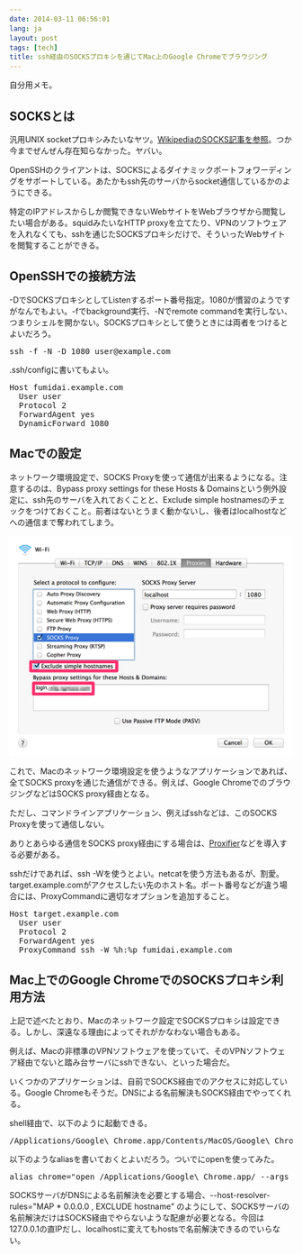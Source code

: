 ```yaml
---
date: 2014-03-11 06:56:01
lang: ja
layout: post
tags: [tech]
title: ssh経由のSOCKSプロキシを通じてMac上のGoogle Chromeでブラウジング
---
```

自分用メモ。

## SOCKSとは

汎用UNIX socketプロキシみたいなヤツ。[WikipediaのSOCKS記事を参照](http://ja.wikipedia.org/wiki/SOCKS)。つか今までぜんぜん存在知らなかった。ヤバい。

OpenSSHのクライアントは、SOCKSによるダイナミックポートフォワーディングをサポートしている。あたかもssh先のサーバからsocket通信しているかのようにできる。

特定のIPアドレスからしか閲覧できないWebサイトをWebブラウザから閲覧したい場合がある。squidみたいなHTTP proxyを立てたり、VPNのソフトウェアを入れなくても、sshを通じたSOCKSプロキシだけで、そういったWebサイトを閲覧することができる。

## OpenSSHでの接続方法

-DでSOCKSプロキシとしてListenするポート番号指定。1080が慣習のようですがなんでもよい。-fでbackground実行、-Nでremote commandを実行しない、つまりシェルを開かない。SOCKSプロキシとして使うときには両者をつけるとよいだろう。

<pre class="prettyprint">
ssh -f -N -D 1080 user@example.com
</pre>

.ssh/configに書いてもよい。

<pre class="prettyprint">
Host fumidai.example.com
  User user
  Protocol 2
  ForwardAgent yes
  DynamicForward 1080
</pre>

## Macでの設定

ネットワーク環境設定で、SOCKS Proxyを使って通信が出来るようになる。注意するのは、Bypass proxy settings for these Hosts & Domainsという例外設定に、ssh先のサーバを入れておくことと、Exclude simple hostnamesのチェックをつけておくこと。前者はないとうまく動かないし、後者はlocalhostなどへの通信まで奪われてしまう。

![Macのネットワーク環境設定におけるSOCKS Proxyの設定](/assets/images/entry/2014-03-11/mac_socks_proxy.png)

これで、Macのネットワーク環境設定を使うようなアプリケーションであれば、全てSOCKS proxyを通じた通信ができる。例えば、Google ChromeでのブラウジングなどはSOCKS proxy経由となる。

ただし、コマンドラインアプリケーション、例えばsshなどは、このSOCKS Proxyを使って通信しない。

ありとあらゆる通信をSOCKS proxy経由にする場合は、[Proxifier](http://www.proxifier.com/mac/)などを導入する必要がある。

sshだけであれば、ssh -Wを使うとよい。netcatを使う方法もあるが、割愛。target.example.comがアクセスしたい先のホスト名。ポート番号などが違う場合には、ProxyCommandに適切なオプションを追加すること。

<pre class="prettyprint">
Host target.example.com
  User user
  Protocol 2
  ForwardAgent yes
  ProxyCommand ssh -W %h:%p fumidai.example.com
</pre>

## Mac上でのGoogle ChromeでのSOCKSプロキシ利用方法

上記で述べたとおり、Macのネットワーク設定でSOCKSプロキシは設定できる。しかし、深遠なる理由によってそれがかなわない場合もある。

例えば、Macの非標準のVPNソフトウェアを使っていて、そのVPNソフトウェア経由でないと踏み台サーバにsshできない、といった場合だ。

いくつかのアプリケーションは、自前でSOCKS経由でのアクセスに対応している。Google Chromeもそうだ。DNSによる名前解決もSOCKS経由でやってくれる。

shell経由で、以下のように起動できる。

<pre class="prettyprint">
/Applications/Google\ Chrome.app/Contents/MacOS/Google\ Chrome --proxy-server="socks5://127.0.0.1:1080" &
</pre>

以下のようなaliasを書いておくとよいだろう。ついでにopenを使ってみた。

<pre class="prettyprint">
alias chrome="open /Applications/Google\ Chrome.app/ --args --proxy-server=\"socks5://127.0.0.1:1080\""
</pre>

SOCKSサーバがDNSによる名前解決を必要とする場合、--host-resolver-rules="MAP * 0.0.0.0 , EXCLUDE hostname" のようにして、SOCKSサーバの名前解決だけはSOCKS経由でやらないような配慮が必要となる。今回は127.0.0.1の直IPだし、localhostに変えてもhostsで名前解決できるのでいらない。
